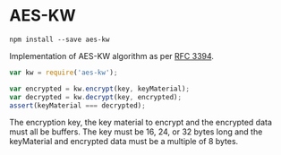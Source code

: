 AES-KW
===

```
npm install --save aes-kw
```

Implementation of AES-KW algorithm as per
[RFC 3394](http://www.ietf.org/rfc/rfc3394.txt).


```js
var kw = require('aes-kw');

var encrypted = kw.encrypt(key, keyMaterial);
var decrypted = kw.decrypt(key, encrypted);
assert(keyMaterial === decrypted);
```

The encryption key, the key material to encrypt and the encrypted data must all
be buffers.  The key must be 16, 24, or 32 bytes long and the keyMaterial and
encrypted data must be a multiple of 8 bytes.
